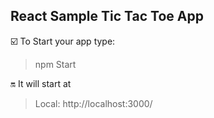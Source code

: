 ## React Sample Tic Tac Toe App

:ballot_box_with_check: To Start your app type:

> npm Start

:on: It will start at

> Local:            http://localhost:3000/